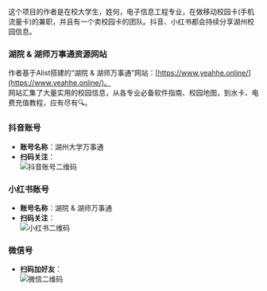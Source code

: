 这个项目的作者是在校大学生，姓何，电子信息工程专业，在做移动校园卡(手机流量卡)的兼职，并且有一个卖校园卡的团队。抖音、小红书都会持续分享湖州校园信息。

### 湖院 & 湖师万事通资源网站

作者基于Alist搭建的“湖院 & 湖师万事通”网站：[https://www.yeahhe.online/](https://www.yeahhe.online/)。  
网站汇集了大量实用的校园信息，从各专业必备软件指南、校园地图，到水卡、电费充值教程，应有尽有🔍。

### 抖音账号
- **账号名称**：湖州大学万事通  
- **扫码关注**：  
  ![抖音账号二维码](https://github.com/user-attachments/assets/190542f2-c48b-4528-925e-63707f4d17aa)

### 小红书账号
- **账号名称**：湖院 & 湖师万事通  
- **扫码关注**：  
  ![小红书二维码](https://github.com/user-attachments/assets/e917aaa5-2b59-4245-91d7-adfae47c46b1)

### 微信号
- **扫码加好友**：  
  ![微信二维码](https://github.com/user-attachments/assets/16d75d2d-225e-49ea-bcc0-1122ce838e2e)

